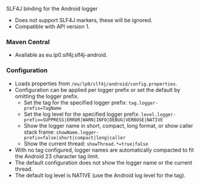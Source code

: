 SLF4J binding for the Android logger

* Does not support SLF4J markers, these will be ignored.
* Compatible with API version 1.

### Maven Central

* Available as eu.lp0.slf4j:slf4j-android.

### Configuration

* Loads properties from `/eu/lp0/slf4j/android/config.properties`.
* Configuration can be applied per logger prefix or set the default by omitting the logger prefix.
    * Set the tag for the specified logger prefix:
      `tag.logger-prefix=TagName`
    * Set the log level for the specified logger prefix:
      `level.logger-prefix=SUPPRESS|ERROR|WARN|INFO|DEBUG|VERBOSE|NATIVE`
    * Show the logger name in short, compact, long format, or show caller stack frame:
      `showName.logger-prefix=false|short|compact|long|caller`
    * Show the current thread:
      `showThread.*=true|false`
* With no tag configured, logger names are automatically compacted to fit the Android 23 character tag limit. 
* The default configuration does not show the logger name or the current thread.
* The default log level is NATIVE (use the Android log level for the tag).
